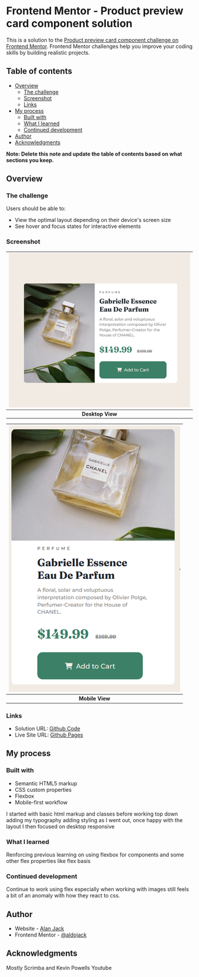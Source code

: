 # Frontend Mentor - Product preview card component solution

This is a solution to the [Product preview card component challenge on Frontend Mentor](https://www.frontendmentor.io/challenges/product-preview-card-component-GO7UmttRfa). Frontend Mentor challenges help you improve your coding skills by building realistic projects. 

## Table of contents

- [Overview](#overview)
  - [The challenge](#the-challenge)
  - [Screenshot](#screenshot)
  - [Links](#links)
- [My process](#my-process)
  - [Built with](#built-with)
  - [What I learned](#what-i-learned)
  - [Continued development](#continued-development)
- [Author](#author)
- [Acknowledgments](#acknowledgments)

**Note: Delete this note and update the table of contents based on what sections you keep.**

## Overview

### The challenge

Users should be able to:

- View the optimal layout depending on their device's screen size
- See hover and focus states for interactive elements

### Screenshot


| ![desktop-screenshot.png](./desktop-screenshot.png) |
|:--:|
| <b>Desktop View</b>

| ![mobile-screenshot.png](./mobile-screenshot.png) |
|:--:|
| <b>Mobile View</b>


### Links

- Solution URL: [Github Code](https://github.com/aldojack/Product-Preview-Card)
- Live Site URL: [Github Pages](https://aldojack.github.io/Product-Preview-Card/)

## My process

### Built with

- Semantic HTML5 markup
- CSS custom properties
- Flexbox
- Mobile-first workflow

I started with basic html markup and classes before working top down adding my typography adding styling as I went out, once happy with the layout I then focused on desktop responsive

### What I learned

Renforcing previous learning on using flexbox for components and some other flex properties like flex basis


### Continued development

Continue to work using flex especially when working with images still feels a bit of an anomaly with how they react to css.  


## Author

- Website - [Alan Jack](https://github.com/aldojack)
- Frontend Mentor - [@aldojack](https://www.frontendmentor.io/profile/yourusername)


## Acknowledgments

Mostly Scrimba and Kevin Powells Youtube
